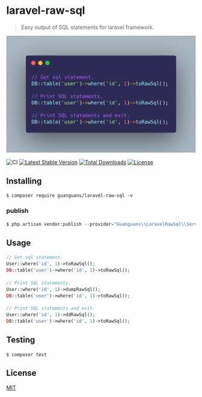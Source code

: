 # laravel-raw-sql

> Easy output of SQL statements for laravel framework.

<p align="center"><img src="./docs/usage.png"></p>

![CI](https://github.com/guanguans/laravel-raw-sql/workflows/CI/badge.svg)
[![Latest Stable Version](https://poser.pugx.org/guanguans/laravel-raw-sql/v)](//packagist.org/packages/guanguans/laravel-raw-sql)
[![Total Downloads](https://poser.pugx.org/guanguans/laravel-raw-sql/downloads)](//packagist.org/packages/guanguans/laravel-raw-sql)
[![License](https://poser.pugx.org/guanguans/laravel-raw-sql/license)](//packagist.org/packages/guanguans/laravel-raw-sql)

## Installing

``` shell
$ composer require guanguans/laravel-raw-sql -v
```

### publish

```php
$ php artisan vendor:publish --provider="Guanguans\\LaravelRawSql\\ServiceProvider"
```

## Usage

``` php
// Get sql statement.
User::where('id', 1)->toRawSql();
DB::table('user')->where('id', 1)->toRawSql();

// Print SQL statements.
User::where('id', 1)->dumpRawSql();
DB::table('user')->where('id', 1)->toRawSql();

// Print SQL statements and exit.
User::where('id', 1)->ddRawSql();
DB::table('user')->where('id', 1)->toRawSql();
```

## Testing

``` shell
$ composer test
```

## License

[MIT](LICENSE)
